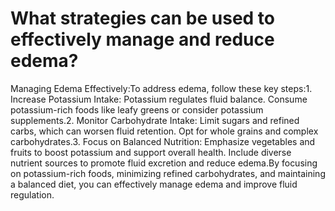 # What strategies can be used to effectively manage and reduce edema?

Managing Edema Effectively:To address edema, follow these key steps:1. Increase Potassium Intake: Potassium regulates fluid balance. Consume potassium-rich foods like leafy greens or consider potassium supplements.2. Monitor Carbohydrate Intake: Limit sugars and refined carbs, which can worsen fluid retention. Opt for whole grains and complex carbohydrates.3. Focus on Balanced Nutrition: Emphasize vegetables and fruits to boost potassium and support overall health. Include diverse nutrient sources to promote fluid excretion and reduce edema.By focusing on potassium-rich foods, minimizing refined carbohydrates, and maintaining a balanced diet, you can effectively manage edema and improve fluid regulation.